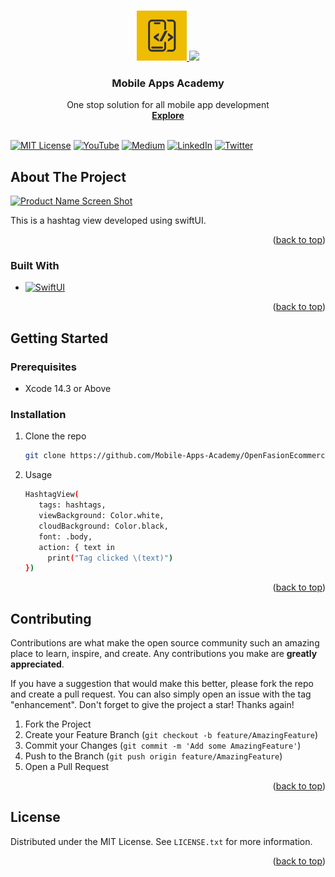 
<a name="readme-top"></a>


<!-- PROJECT SHIELDS -->
<!--
*** I'm using markdown "reference style" links for readability.
*** Reference links are enclosed in brackets [ ] instead of parentheses ( ).
*** See the bottom of this document for the declaration of the reference variables
*** for contributors-url, forks-url, etc. This is an optional, concise syntax you may use.
*** https://www.markdownguide.org/basic-syntax/#reference-style-links
-->



<!-- PROJECT LOGO -->
<br />
<div align="center">
  <a href="https://www.youtube.com/@MobileAppsAcademy">
    <img src="images/logo.png" alt="Logo" width="80" height="80">
  </a>

  <a href="https://www.youtube.com/@MobileAppsAcademy">
    <img src=" https://img.shields.io/badge/youtube-808080.svg?style=for-the-badge&logo=youtube&colorB=555">
  </a>

  <h3 align="center">Mobile Apps Academy</h3>

  <p align="center">
    One stop solution for all mobile app development
    <br />
    <a href="https://www.youtube.com/@MobileAppsAcademy"><strong>Explore</strong></a>
    <br />
    <br />
  </p>
</div>

[![MIT License][license-shield]][license-url]
[![YouTube][youtube-shield]][youtube-url]
[![Medium]][Medium-url]
[![LinkedIn]][LinkedIn-url]
[![Twitter]][Twitter-url]


<!-- ABOUT THE PROJECT -->
## About The Project

[![Product Name Screen Shot][product-screenshot]](https://www.youtube.com/playlist?list=PLFo6MW4q69PxuLT9bc5furp4GvDnIM-iR)

This is a hashtag view developed using swiftUI.


<p align="right">(<a href="#readme-top">back to top</a>)</p>


### Built With

* [![SwiftUI][SwiftUI]][SwiftUI-url]


<p align="right">(<a href="#readme-top">back to top</a>)</p>


<!-- GETTING STARTED -->
## Getting Started


### Prerequisites

* Xcode 14.3 or Above

### Installation

1. Clone the repo
   ```sh
   git clone https://github.com/Mobile-Apps-Academy/OpenFasionEcommerceSwiftUIApp.git
   ```
2. Usage
    
     ```sh
   HashtagView(
        tags: hashtags,
        viewBackground: Color.white,
        cloudBackground: Color.black,
        font: .body,
        action: { text in
          print("Tag clicked \(text)")     
   })
   ```


<p align="right">(<a href="#readme-top">back to top</a>)</p>



<!-- CONTRIBUTING -->
## Contributing

Contributions are what make the open source community such an amazing place to learn, inspire, and create. Any contributions you make are **greatly appreciated**.

If you have a suggestion that would make this better, please fork the repo and create a pull request. You can also simply open an issue with the tag "enhancement".
Don't forget to give the project a star! Thanks again!

1. Fork the Project
2. Create your Feature Branch (`git checkout -b feature/AmazingFeature`)
3. Commit your Changes (`git commit -m 'Add some AmazingFeature'`)
4. Push to the Branch (`git push origin feature/AmazingFeature`)
5. Open a Pull Request

<p align="right">(<a href="#readme-top">back to top</a>)</p>



<!-- LICENSE -->
## License

Distributed under the MIT License. See `LICENSE.txt` for more information.

<p align="right">(<a href="#readme-top">back to top</a>)</p>

<!-- MARKDOWN LINKS & IMAGES -->
<!-- https://www.markdownguide.org/basic-syntax/#reference-style-links -->
[license-shield]: https://img.shields.io/github/license/othneildrew/Best-README-Template.svg?style=for-the-badge
[license-url]: https://github.com/Mobile-Apps-Academy/OpenFasionEcommerceSwiftUIApp/blob/master/LICENSE.txt
[youtube-shield]: https://img.shields.io/badge/youtube-808080.svg?style=for-the-badge&logo=youtube&colorB=555
[youtube-url]: https://www.youtube.com/@MobileAppsAcademy
[product-screenshot]: images/screenshot.png
[SwiftUI]: https://img.shields.io/badge/swiftui-808080?style=for-the-badge&logo=swiftui&logoColor=white
[SwiftUI-url]: https://developer.apple.com/xcode/swiftui/

[Medium]: https://img.shields.io/badge/medium-808080?style=for-the-badge&logo=medium&logoColor=white
[Medium-url]: https://medium.com/@mobileappsacademy
[LinkedIn]: https://img.shields.io/badge/linkedin-808080?style=for-the-badge&logo=linkedin&logoColor=white
[LinkedIn-url]: https://www.linkedin.com/company/mobile-apps-academy
[Twitter]: https://img.shields.io/badge/twitter-808080?style=for-the-badge&logo=twitter&logoColor=white
[Twitter-url]: https://twitter.com/MobileAppsAcdmy
